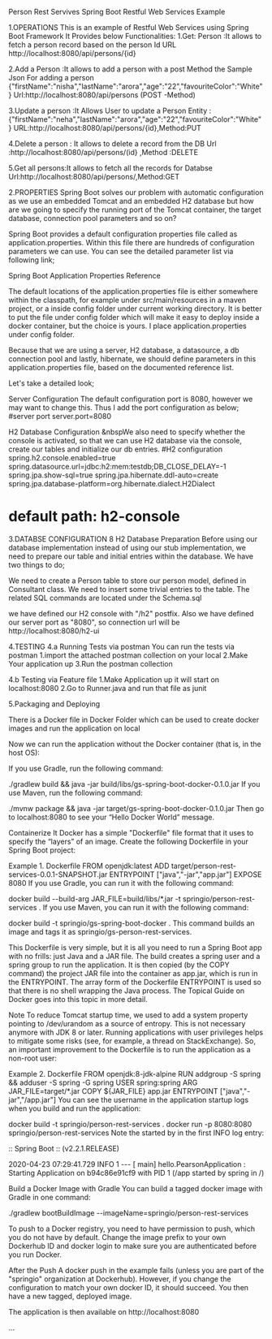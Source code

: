 Person Rest Servives
Spring Boot Restful Web Services Example

1.OPERATIONS
This is an example of Restful Web Services using Spring Boot Framework
It Provides below Functionalities:
1.Get: Person :It allows to fetch a person record based on the person Id
  URL http://localhost:8080/api/persons/{id}
  
  
  
2.Add a Person :It allows to add a person  with a post Method the 
Sample Json For adding a person
{"firstName":"nisha","lastName":"arora","age":"22","favouriteColor":"White"}
Url:http://localhost:8080/api/persons (POST -Method)


3.Update a person :It Allows User to update a Person Entity :
{"firstName":"neha","lastName":"arora","age":"22","favouriteColor":"White"}
URL:http://localhost:8080/api/persons/{id},Method:PUT


4.Delete a person : It allows to delete a record from the DB
Url :http://localhost:8080/api/persons/(id} ,Method :DELETE


5.Get all persons:It allows to fetch all the records for Databse
Url:http://localhost:8080/api/persons/,Method:GET

2.PROPERTIES
Spring Boot solves our problem with automatic configuration as we use an embedded Tomcat and an embedded H2 database but how are we going to specify the running port of the Tomcat container, the target database, connection pool parameters and so on?

Spring Boot provides a default configuration properties file called as application.properties. Within this file there are hundreds of configuration parameters we can use. You can see the detailed parameter list via following link;

Spring Boot Application Properties Reference

The default locations of the application.properties file is either somewhere within the classpath, for example under src/main/resources in a maven project, or a inside config folder under current working directory. It is better to put the file under config folder which will make it easy to deploy inside a docker container, but the choice is yours. I place application.properties under config folder.

Because that we are using a server, H2 database, a datasource, a db connection pool and lastly, hibernate, we should define parameters in this application.properties file, based on the documented reference list.

Let's take a detailed look;

Server Configuration     The default configuration port is 8080, however we may want to change this. Thus I add the port configuration     as below;
#server port
server.port=8080

H2 Database Configuration    &nbspWe also need to specify whether the console is activated, so that we can use H2 database via the console, create     our tables and initialize our db entries.
#H2 configuration
spring.h2.console.enabled=true
spring.datasource.url=jdbc:h2:mem:testdb;DB_CLOSE_DELAY=-1
spring.jpa.show-sql=true
spring.jpa.hibernate.ddl-auto=create
spring.jpa.database-platform=org.hibernate.dialect.H2Dialect
# default path: h2-console

3.DATABSE CONFIGURATION
8 H2 Database Preparation
Before using our database implementation instead of using our stub implementation, we need to prepare our table and initial entries within the database. We have two things to do;

We need to create a Person table to store our person  model, defined in Consultant class.
We need to insert some trivial entries to the table.
The related SQL commands are located under the Schema.sql

 we have defined our H2 console with "/h2" postfix. Also we have defined our server port as "8080", so connection url will be http://localhost:8080/h2-ui 


4.TESTING
4.a Running Tests via postman
You can run the tests via postman
1.import the attached postman collection on your local
2.Make Your application up
3.Run the postman collection

4.b Testing via Feature file 
  1.Make Application up it will start on localhost:8080
  2.Go to Runner.java and  run that file as junit

5.Packaging and Deploying 

There is a Docker file in Docker Folder which can be used to create docker images and run the application on local

Now we can run the application without the Docker container (that is, in the host OS):

If you use Gradle, run the following command:

./gradlew build && java -jar build/libs/gs-spring-boot-docker-0.1.0.jar
If you use Maven, run the following command:

./mvnw package && java -jar target/gs-spring-boot-docker-0.1.0.jar
Then go to localhost:8080 to see your “Hello Docker World” message.

Containerize It
Docker has a simple "Dockerfile" file format that it uses to specify the “layers” of an image. Create the following Dockerfile in your Spring Boot project:

Example 1. Dockerfile
FROM openjdk:latest
ADD target/person-rest-services-0.0.1-SNAPSHOT.jar
ENTRYPOINT ["java","-jar","app.jar"]
EXPOSE 8080
If you use Gradle, you can run it with the following command:

docker build --build-arg JAR_FILE=build/libs/\*.jar -t springio/person-rest-services .
If you use Maven, you can run it with the following command:

docker build -t springio/gs-spring-boot-docker .
This command builds an image and tags it as springio/gs-person-rest-services.

This Dockerfile is very simple, but it is all you need to run a Spring Boot app with no frills: just Java and a JAR file. The build creates a spring user and a spring group to run the application. It is then copied (by the COPY command) the project JAR file into the container as app.jar, which is run in the ENTRYPOINT. The array form of the Dockerfile ENTRYPOINT is used so that there is no shell wrapping the Java process. The Topical Guide on Docker goes into this topic in more detail.

Note
To reduce Tomcat startup time, we used to add a system property pointing to /dev/urandom as a source of entropy. This is not necessary anymore with JDK 8 or later.
Running applications with user privileges helps to mitigate some risks (see, for example, a thread on StackExchange). So, an important improvement to the Dockerfile is to run the application as a non-root user:

Example 2. Dockerfile
FROM openjdk:8-jdk-alpine
RUN addgroup -S spring && adduser -S spring -G spring
USER spring:spring
ARG JAR_FILE=target/*.jar
COPY ${JAR_FILE} app.jar
ENTRYPOINT ["java","-jar","/app.jar"]
You can see the username in the application startup logs when you build and run the application:

docker build -t springio/person-rest-services .
docker run -p 8080:8080 springio/person-rest-services
Note the started by in the first INFO log entry:

 :: Spring Boot ::        (v2.2.1.RELEASE)

2020-04-23 07:29:41.729  INFO 1 --- [           main] hello.PearsonApplication                        : Starting Application on b94c86e91cf9 with PID 1 (/app started by spring in /)


Build a Docker Image with Gradle
You can build a tagged docker image with Gradle in one command:

./gradlew bootBuildImage --imageName=springio/person-rest-services

To push to a Docker registry, you need to have permission to push, which you do not have by default. Change the image prefix to your own Dockerhub ID and docker login to make sure you are authenticated before you run Docker.

After the Push
A docker push in the example fails (unless you are part of the "springio" organization at Dockerhub). However, if you change the configuration to match your own docker ID, it should succeed. You then have a new tagged, deployed image.

The application is then available on http://localhost:8080

...
